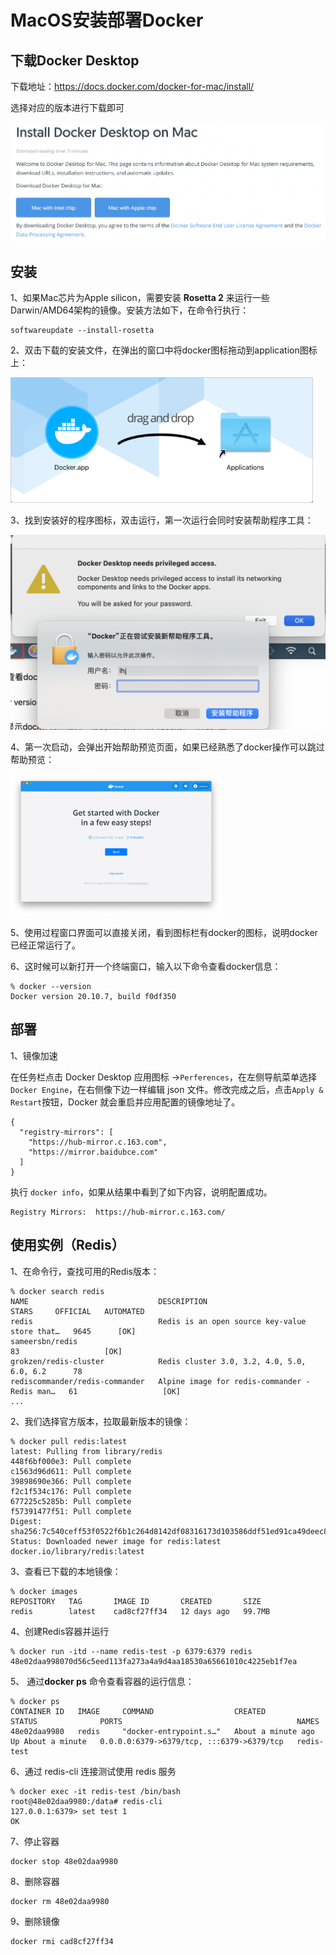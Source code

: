 # MacOS安装部署Docker

## 下载Docker Desktop

下载地址：https://docs.docker.com/docker-for-mac/install/

选择对应的版本进行下载即可

<img src="MacOS%E5%AE%89%E8%A3%85%E9%83%A8%E7%BD%B2Docker.assets/image-20210706180007988.png" alt="image-20210706180007988" style="zoom: 50%;" />

## 安装

1、如果Mac芯片为Apple silicon，需要安装 **Rosetta 2** 来运行一些Darwin/AMD64架构的镜像。安装方法如下，在命令行执行：

```
softwareupdate --install-rosetta
```

2、双击下载的安装文件，在弹出的窗口中将docker图标拖动到application图标上：

<img src="MacOS%E5%AE%89%E8%A3%85%E9%83%A8%E7%BD%B2Docker.assets/docker-app-drag.png" alt="Install Docker app" style="zoom: 67%;" />

3、找到安装好的程序图标，双击运行，第一次运行会同时安装帮助程序工具：

<img src="MacOS%E5%AE%89%E8%A3%85%E9%83%A8%E7%BD%B2Docker.assets/image-20210706181647279.png" alt="image-20210706181647279" style="zoom:50%;" />

4、第一次启动，会弹出开始帮助预览页面，如果已经熟悉了docker操作可以跳过帮助预览：

<img src="MacOS%E5%AE%89%E8%A3%85%E9%83%A8%E7%BD%B2Docker.assets/docker-tutorial-mac.png" alt="Docker Quick Start tutorial" style="zoom: 33%;" />

5、使用过程窗口界面可以直接关闭，看到图标栏有docker的图标，说明docker已经正常运行了。

6、这时候可以新打开一个终端窗口，输入以下命令查看docker信息：

```
% docker --version
Docker version 20.10.7, build f0df350
```



## 部署

1、镜像加速

在任务栏点击 Docker Desktop 应用图标 ->`Perferences`，在左侧导航菜单选择`Docker Engine`，在右侧像下边一样编辑 json 文件。修改完成之后，点击`Apply & Restart`按钮，Docker 就会重启并应用配置的镜像地址了。

```
{
  "registry-mirrors": [
    "https://hub-mirror.c.163.com",
    "https://mirror.baidubce.com"
  ]
}
```

执行 `docker info`，如果从结果中看到了如下内容，说明配置成功。

```text
Registry Mirrors:  https://hub-mirror.c.163.com/
```



## 使用实例（Redis）

1、在命令行，查找可用的Redis版本：

```
% docker search redis
NAME                             DESCRIPTION                                     STARS     OFFICIAL   AUTOMATED
redis                            Redis is an open source key-value store that…   9645      [OK]       
sameersbn/redis                                                                  83                   [OK]
grokzen/redis-cluster            Redis cluster 3.0, 3.2, 4.0, 5.0, 6.0, 6.2      78                   
rediscommander/redis-commander   Alpine image for redis-commander - Redis man…   61                   [OK]             
...
```

2、我们选择官方版本，拉取最新版本的镜像：

```
% docker pull redis:latest
latest: Pulling from library/redis
448f6bf000e3: Pull complete 
c1563d96d611: Pull complete 
39898690e366: Pull complete 
f2c1f534c176: Pull complete 
677225c5285b: Pull complete 
f57391477f51: Pull complete 
Digest: sha256:7c540ceff53f0522f6b1c264d8142df08316173d103586ddf51ed91ca49deec8
Status: Downloaded newer image for redis:latest
docker.io/library/redis:latest
```

3、查看已下载的本地镜像：

```
% docker images
REPOSITORY   TAG       IMAGE ID       CREATED       SIZE
redis        latest    cad8cf27ff34   12 days ago   99.7MB
```

4、创建Redis容器并运行

```
% docker run -itd --name redis-test -p 6379:6379 redis
48e02daa998070d56c5eed113fa273a4a9d4aa18530a65661010c4225eb1f7ea
```

5、 通过**docker ps** 命令查看容器的运行信息：

```
% docker ps
CONTAINER ID   IMAGE     COMMAND                  CREATED              STATUS              PORTS                                       NAMES
48e02daa9980   redis     "docker-entrypoint.s…"   About a minute ago   Up About a minute   0.0.0.0:6379->6379/tcp, :::6379->6379/tcp   redis-test
```

6、通过 redis-cli 连接测试使用 redis 服务

```
% docker exec -it redis-test /bin/bash
root@48e02daa9980:/data# redis-cli
127.0.0.1:6379> set test 1
OK
```

7、停止容器

```
docker stop 48e02daa9980
```

8、删除容器

```
docker rm 48e02daa9980
```

9、删除镜像

```
docker rmi cad8cf27ff34
```

